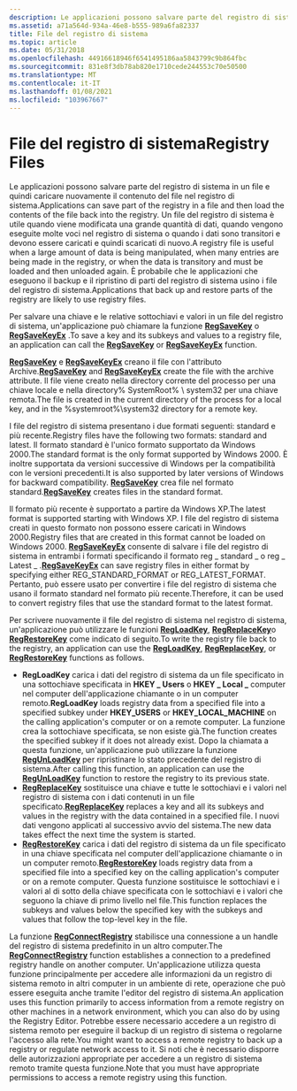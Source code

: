 ```yaml
---
description: Le applicazioni possono salvare parte del registro di sistema in un file e quindi caricare nuovamente il contenuto del file nel registro di sistema.
ms.assetid: a71a564d-934a-46e8-b555-989a6fa82337
title: File del registro di sistema
ms.topic: article
ms.date: 05/31/2018
ms.openlocfilehash: 44916618946f6541495186aa5843799c9b864fbc
ms.sourcegitcommit: 831e8f3db78ab820e1710cede244553c70e50500
ms.translationtype: MT
ms.contentlocale: it-IT
ms.lasthandoff: 01/08/2021
ms.locfileid: "103967667"
---
```

# <a name="registry-files"></a><span data-ttu-id="4b656-103">File del registro di sistema</span><span class="sxs-lookup"><span data-stu-id="4b656-103">Registry Files</span></span>

<span data-ttu-id="4b656-104">Le applicazioni possono salvare parte del registro di sistema in un file e quindi caricare nuovamente il contenuto del file nel registro di sistema.</span><span class="sxs-lookup"><span data-stu-id="4b656-104">Applications can save part of the registry in a file and then load the contents of the file back into the registry.</span></span> <span data-ttu-id="4b656-105">Un file del registro di sistema è utile quando viene modificata una grande quantità di dati, quando vengono eseguite molte voci nel registro di sistema o quando i dati sono transitori e devono essere caricati e quindi scaricati di nuovo.</span><span class="sxs-lookup"><span data-stu-id="4b656-105">A registry file is useful when a large amount of data is being manipulated, when many entries are being made in the registry, or when the data is transitory and must be loaded and then unloaded again.</span></span> <span data-ttu-id="4b656-106">È probabile che le applicazioni che eseguono il backup e il ripristino di parti del registro di sistema usino i file del registro di sistema.</span><span class="sxs-lookup"><span data-stu-id="4b656-106">Applications that back up and restore parts of the registry are likely to use registry files.</span></span>

<span data-ttu-id="4b656-107">Per salvare una chiave e le relative sottochiavi e valori in un file del registro di sistema, un'applicazione può chiamare la funzione [**RegSaveKey**](/windows/desktop/api/Winreg/nf-winreg-regsavekeya) o [**RegSaveKeyEx**](/windows/desktop/api/Winreg/nf-winreg-regsavekeyexa) .</span><span class="sxs-lookup"><span data-stu-id="4b656-107">To save a key and its subkeys and values to a registry file, an application can call the [**RegSaveKey**](/windows/desktop/api/Winreg/nf-winreg-regsavekeya) or [**RegSaveKeyEx**](/windows/desktop/api/Winreg/nf-winreg-regsavekeyexa) function.</span></span>

<span data-ttu-id="4b656-108">[**RegSaveKey**](/windows/desktop/api/Winreg/nf-winreg-regsavekeya) e [**RegSaveKeyEx**](/windows/desktop/api/Winreg/nf-winreg-regsavekeyexa) creano il file con l'attributo Archive.</span><span class="sxs-lookup"><span data-stu-id="4b656-108">[**RegSaveKey**](/windows/desktop/api/Winreg/nf-winreg-regsavekeya) and [**RegSaveKeyEx**](/windows/desktop/api/Winreg/nf-winreg-regsavekeyexa) create the file with the archive attribute.</span></span> <span data-ttu-id="4b656-109">Il file viene creato nella directory corrente del processo per una chiave locale e nella directory% SystemRoot% \\ system32 per una chiave remota.</span><span class="sxs-lookup"><span data-stu-id="4b656-109">The file is created in the current directory of the process for a local key, and in the %systemroot%\\system32 directory for a remote key.</span></span>

<span data-ttu-id="4b656-110">I file del registro di sistema presentano i due formati seguenti: standard e più recente.</span><span class="sxs-lookup"><span data-stu-id="4b656-110">Registry files have the following two formats: standard and latest.</span></span> <span data-ttu-id="4b656-111">Il formato standard è l'unico formato supportato da Windows 2000.</span><span class="sxs-lookup"><span data-stu-id="4b656-111">The standard format is the only format supported by Windows 2000.</span></span> <span data-ttu-id="4b656-112">È inoltre supportata da versioni successive di Windows per la compatibilità con le versioni precedenti.</span><span class="sxs-lookup"><span data-stu-id="4b656-112">It is also supported by later versions of Windows for backward compatibility.</span></span> <span data-ttu-id="4b656-113">[**RegSaveKey**](/windows/desktop/api/Winreg/nf-winreg-regsavekeya) crea file nel formato standard.</span><span class="sxs-lookup"><span data-stu-id="4b656-113">[**RegSaveKey**](/windows/desktop/api/Winreg/nf-winreg-regsavekeya) creates files in the standard format.</span></span>

<span data-ttu-id="4b656-114">Il formato più recente è supportato a partire da Windows XP.</span><span class="sxs-lookup"><span data-stu-id="4b656-114">The latest format is supported starting with Windows XP.</span></span> <span data-ttu-id="4b656-115">I file del registro di sistema creati in questo formato non possono essere caricati in Windows 2000.</span><span class="sxs-lookup"><span data-stu-id="4b656-115">Registry files that are created in this format cannot be loaded on Windows 2000.</span></span> <span data-ttu-id="4b656-116">[**RegSaveKeyEx**](/windows/desktop/api/Winreg/nf-winreg-regsavekeyexa) consente di salvare i file del registro di sistema in entrambi i formati specificando il formato reg \_ standard \_ o reg \_ Latest \_ .</span><span class="sxs-lookup"><span data-stu-id="4b656-116">[**RegSaveKeyEx**](/windows/desktop/api/Winreg/nf-winreg-regsavekeyexa) can save registry files in either format by specifying either REG\_STANDARD\_FORMAT or REG\_LATEST\_FORMAT.</span></span> <span data-ttu-id="4b656-117">Pertanto, può essere usato per convertire i file del registro di sistema che usano il formato standard nel formato più recente.</span><span class="sxs-lookup"><span data-stu-id="4b656-117">Therefore, it can be used to convert registry files that use the standard format to the latest format.</span></span>

<span data-ttu-id="4b656-118">Per scrivere nuovamente il file del registro di sistema nel registro di sistema, un'applicazione può utilizzare le funzioni [**RegLoadKey**](/windows/desktop/api/Winreg/nf-winreg-regloadkeya), [**RegReplaceKey**](/windows/desktop/api/Winreg/nf-winreg-regreplacekeya)o [**RegRestoreKey**](/windows/desktop/api/Winreg/nf-winreg-regrestorekeya) come indicato di seguito.</span><span class="sxs-lookup"><span data-stu-id="4b656-118">To write the registry file back to the registry, an application can use the [**RegLoadKey**](/windows/desktop/api/Winreg/nf-winreg-regloadkeya), [**RegReplaceKey**](/windows/desktop/api/Winreg/nf-winreg-regreplacekeya), or [**RegRestoreKey**](/windows/desktop/api/Winreg/nf-winreg-regrestorekeya) functions as follows.</span></span>

-   <span data-ttu-id="4b656-119">**RegLoadKey** carica i dati del registro di sistema da un file specificato in una sottochiave specificata in **HKEY \_ Users** o **HKEY \_ Local \_** computer nel computer dell'applicazione chiamante o in un computer remoto.</span><span class="sxs-lookup"><span data-stu-id="4b656-119">**RegLoadKey** loads registry data from a specified file into a specified subkey under **HKEY\_USERS** or **HKEY\_LOCAL\_MACHINE** on the calling application's computer or on a remote computer.</span></span> <span data-ttu-id="4b656-120">La funzione crea la sottochiave specificata, se non esiste già.</span><span class="sxs-lookup"><span data-stu-id="4b656-120">The function creates the specified subkey if it does not already exist.</span></span> <span data-ttu-id="4b656-121">Dopo la chiamata a questa funzione, un'applicazione può utilizzare la funzione [**RegUnLoadKey**](/windows/desktop/api/Winreg/nf-winreg-regunloadkeya) per ripristinare lo stato precedente del registro di sistema.</span><span class="sxs-lookup"><span data-stu-id="4b656-121">After calling this function, an application can use the [**RegUnLoadKey**](/windows/desktop/api/Winreg/nf-winreg-regunloadkeya) function to restore the registry to its previous state.</span></span>
-   <span data-ttu-id="4b656-122">[**RegReplaceKey**](/windows/desktop/api/Winreg/nf-winreg-regreplacekeya) sostituisce una chiave e tutte le sottochiavi e i valori nel registro di sistema con i dati contenuti in un file specificato.</span><span class="sxs-lookup"><span data-stu-id="4b656-122">[**RegReplaceKey**](/windows/desktop/api/Winreg/nf-winreg-regreplacekeya) replaces a key and all its subkeys and values in the registry with the data contained in a specified file.</span></span> <span data-ttu-id="4b656-123">I nuovi dati vengono applicati al successivo avvio del sistema.</span><span class="sxs-lookup"><span data-stu-id="4b656-123">The new data takes effect the next time the system is started.</span></span>
-   <span data-ttu-id="4b656-124">[**RegRestoreKey**](/windows/desktop/api/Winreg/nf-winreg-regrestorekeya) carica i dati del registro di sistema da un file specificato in una chiave specificata nel computer dell'applicazione chiamante o in un computer remoto.</span><span class="sxs-lookup"><span data-stu-id="4b656-124">[**RegRestoreKey**](/windows/desktop/api/Winreg/nf-winreg-regrestorekeya) loads registry data from a specified file into a specified key on the calling application's computer or on a remote computer.</span></span> <span data-ttu-id="4b656-125">Questa funzione sostituisce le sottochiavi e i valori al di sotto della chiave specificata con le sottochiavi e i valori che seguono la chiave di primo livello nel file.</span><span class="sxs-lookup"><span data-stu-id="4b656-125">This function replaces the subkeys and values below the specified key with the subkeys and values that follow the top-level key in the file.</span></span>

<span data-ttu-id="4b656-126">La funzione [**RegConnectRegistry**](/windows/desktop/api/Winreg/nf-winreg-regconnectregistrya) stabilisce una connessione a un handle del registro di sistema predefinito in un altro computer.</span><span class="sxs-lookup"><span data-stu-id="4b656-126">The [**RegConnectRegistry**](/windows/desktop/api/Winreg/nf-winreg-regconnectregistrya) function establishes a connection to a predefined registry handle on another computer.</span></span> <span data-ttu-id="4b656-127">Un'applicazione utilizza questa funzione principalmente per accedere alle informazioni da un registro di sistema remoto in altri computer in un ambiente di rete, operazione che può essere eseguita anche tramite l'editor del registro di sistema.</span><span class="sxs-lookup"><span data-stu-id="4b656-127">An application uses this function primarily to access information from a remote registry on other machines in a network environment, which you can also do by using the Registry Editor.</span></span> <span data-ttu-id="4b656-128">Potrebbe essere necessario accedere a un registro di sistema remoto per eseguire il backup di un registro di sistema o regolarne l'accesso alla rete.</span><span class="sxs-lookup"><span data-stu-id="4b656-128">You might want to access a remote registry to back up a registry or regulate network access to it.</span></span> <span data-ttu-id="4b656-129">Si noti che è necessario disporre delle autorizzazioni appropriate per accedere a un registro di sistema remoto tramite questa funzione.</span><span class="sxs-lookup"><span data-stu-id="4b656-129">Note that you must have appropriate permissions to access a remote registry using this function.</span></span>

 

 



